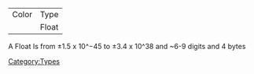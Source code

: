 |       |       |
|-------|-------|
| Color | Type  |
|       | Float |

A Float Is from ±1.5 x 10^−45 to ±3.4 x 10^38 and \~6-9 digits and 4
bytes

[Category:Types](Category:Types "wikilink")